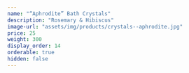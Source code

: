 ```yaml
---
name: "“Aphrodite” Bath Crystals"
description: "Rosemary & Hibiscus"
image-url: "assets/img/products/crystals--aphrodite.jpg"
price: 25
weight: 300
display_order: 14
orderable: true
hidden: false
---
```

